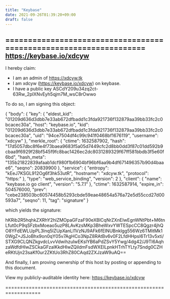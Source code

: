```yaml
---
title: "Keybase"
date: 2021-09-26T01:39:20+09:00
draft: false
---
```


==================================================================
https://keybase.io/xdcyw
--------------------------------------------------------------------

I hereby claim:

  * I am an admin of https://xdcyw.tk
  * I am xdcyw (https://keybase.io/xdcyw) on keybase.
  * I have a public key ASCdY209u34zq2ct-63Rw_2pIXNvEyh5qjm7M_wsC8rOwwo

To do so, I am signing this object:

{
  "body": {
    "key": {
      "eldest_kid": "01209d636d3dbb7e33ab672dfbadd1c3fda921736f132879aa39bb33fc2c0bcacec30a",
      "host": "keybase.io",
      "kid": "01209d636d3dbb7e33ab672dfbadd1c3fda921736f132879aa39bb33fc2c0bcacec30a",
      "uid": "94ce7504df4c99c941f0468bf1676119",
      "username": "xdcyw"
    },
    "merkle_root": {
      "ctime": 1632587902,
      "hash": "17d5057dbc8f6e4f73baea9683f5a05d7449cfc2d8bb0dd3f87c01dd592b9cbaa9f6929f28bf545f9fc8bac1426ec2dc8031289329f67ff581bbdb3f5e60f6bd",
      "hash_meta": "135b21822839afaab1dcf980f1b6904bf96bf6aa9b4df671496357b90d4baae6",
      "seqno": 20839900
    },
    "service": {
      "entropy": "kEeJ7KSGL912Og6f3hk53utR",
      "hostname": "xdcyw.tk",
      "protocol": "https:"
    },
    "type": "web_service_binding",
    "version": 2
  },
  "client": {
    "name": "keybase.io go client",
    "version": "5.7.1"
  },
  "ctime": 1632587914,
  "expire_in": 504576000,
  "prev": "cebe238503bc60574458b5293cbde59eae48654a576a72e5d55ccd27d00593a7",
  "seqno": 11,
  "tag": "signature"
}

which yields the signature:

hKRib2R5hqhkZXRhY2hlZMOpaGFzaF90eXBlCqNrZXnEIwEgnWNtPbt+M6tnLfut0cP9qSFzbxMoeao5uzP8LAvKzsMKp3BheWxvYWTESpcCC8Qgzr4jhQO8YFdEWLUpPL3lnq5IZUpXanLl1VzNJ9AFk6fEINUBnklgg556Wz6TMitMk10WgZ+JSJoBhx9on0qY05v7AgHCo3NpZ8RAtBv6v0F2LfdHHpsI6Tr13v5xti/STXG9CLQNZkgvdcLvvVdwihzulwEKslYB6aPdZSvY5Ywg/4dg42/J9TI6AqhzaWdfdHlwZSCkaGFzaIKkdHlwZQildmFsdWXEILpnkHTrhTYLty7Sndg0CZHeRKtUjn23saKf0ur2ZKtUo3RhZ80CAqd2ZXJzaW9uAQ==

And finally, I am proving ownership of this host by posting or
appending to this document.

View my publicly-auditable identity here: https://keybase.io/xdcyw

==================================================================
